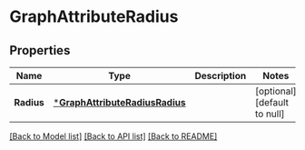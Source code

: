 # GraphAttributeRadius

## Properties
Name | Type | Description | Notes
------------ | ------------- | ------------- | -------------
**Radius** | [***GraphAttributeRadiusRadius**](GraphAttributeRadius_radius.md) |  | [optional] [default to null]

[[Back to Model list]](../README.md#documentation-for-models) [[Back to API list]](../README.md#documentation-for-api-endpoints) [[Back to README]](../README.md)

